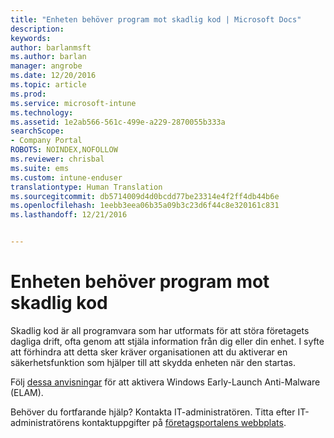 ```yaml
---
title: "Enheten behöver program mot skadlig kod | Microsoft Docs"
description: 
keywords: 
author: barlanmsft
ms.author: barlan
manager: angrobe
ms.date: 12/20/2016
ms.topic: article
ms.prod: 
ms.service: microsoft-intune
ms.technology: 
ms.assetid: 1e2ab566-561c-499e-a229-2870055b333a
searchScope:
- Company Portal
ROBOTS: NOINDEX,NOFOLLOW
ms.reviewer: chrisbal
ms.suite: ems
ms.custom: intune-enduser
translationtype: Human Translation
ms.sourcegitcommit: db5714009d4d0bcdd77be23314e4f2ff4db44b6e
ms.openlocfilehash: 1eebb3eea06b35a09b3c23d6f44c8e320161c831
ms.lasthandoff: 12/21/2016


---
```


# <a name="your-device-needs-antimalware-software"></a>Enheten behöver program mot skadlig kod

Skadlig kod är all programvara som har utformats för att störa företagets dagliga drift, ofta genom att stjäla information från dig eller din enhet. I syfte att förhindra att detta sker kräver organisationen att du aktiverar en säkerhetsfunktion som hjälper till att skydda enheten när den startas.

Följ [dessa anvisningar](https://gallery.technet.microsoft.com/How-to-turn-on-Early-84552ec5) för att aktivera Windows Early-Launch Anti-Malware (ELAM). 

Behöver du fortfarande hjälp? Kontakta IT-administratören. Titta efter IT-administratörens kontaktuppgifter på [företagsportalens webbplats](http://portal.manage.microsoft.com).

